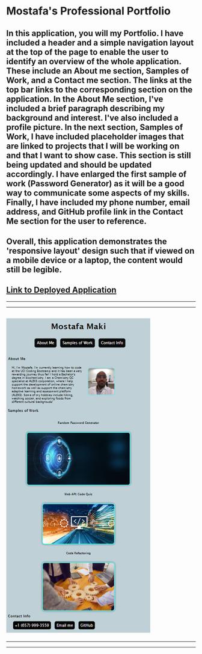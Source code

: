# Mostafa's Professional Portfolio

In this application, you will my Portfolio. I have included a header and a simple navigation layout at the top of the page to enable the user to identify an overview of the whole application. These include an About me section, Samples of Work, and a Contact me section.
The links at the top bar links to the corresponding section on the application.
In the About Me section, I've included a brief paragraph describing my background and interest. I've also included a profile picture.
In the next section, Samples of Work, I have included placeholder images that are linked to projects that I will be working on and that I want to show case. This section is still being updated and should be updated accordingly. I have enlarged the first sample of work (Password Generator) as it will be a good way to communicate some aspects of my skills.
Finally, I have included my phone number, email address, and GitHub profile link in the Contact Me section for the user to reference.
---
Overall, this application demonstrates the 'responsive layout' design such that if viewed on a mobile device or a laptop, the content would still be legible.
---
## [Link to Deployed Application](https://momaki9.github.io/Professional_Portfolio/)


----
----
## ![Screenshot](images/Screenshot.png)
----
----
        
